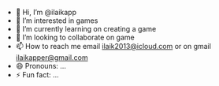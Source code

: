- 👋 Hi, I’m @ilaikapp
- 👀 I’m interested in games
- 🌱 I’m currently learning on creating a game 
- 💞️ I’m looking to collaborate on game
- 📫 How to reach me email ilaik2013@icloud.com or on gmail ilaikapper@gmail.com
- 😄 Pronouns: ...
- ⚡ Fun fact: ...

<!---
ilaikapp/ilaikapp is a ✨ special ✨ repository because its `README.md` (this file) appears on your GitHub profile.
You can click the Preview link to take a look at your changes.

